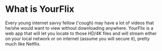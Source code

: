 # What is YourFlix
Every young internet savvy fellow ('cough) may have a lot of videos that he/she would want to view without downloading anywhere. YourFlix is a web app that will let you locate to those HD/4K files and will stream either on your local network or on internet (assume you will secure it), pretty much like Netflix. 
